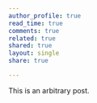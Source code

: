 ```yaml
---
author_profile: true
read_time: true
comments: true
related: true
shared: true
layout: single
share: true

---
```

This is an arbitrary post.